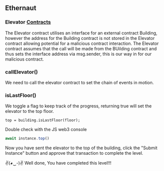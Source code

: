 ## Ethernaut 
### Elevator [Contracts](./11-Elevator/)

The Elevator contract utilises an interface for an external contract Building, however the address for the Building contract is not stored in the Elevator contract allowing potential for a malicious contract interaction. The Elevator contract assumes that the call will be made from the BUilding contract and thus sets the interface address via msg.sender, this is our way in for our malicious contract.

### callElevator()
We need to call the elevator contract to set the chain of events in motion.

### isLastFloor()
We toggle a flag to keep track of the progress, returning true will set the elevator to the top floor.
```solidity
top = building.isLastFloor(floor);
```
Double check with the JS web3 console
```javascript
await instance.top()
```


Now you have sent the elevator to the top of the building, click the "Submit Instance" button and approve that transaction to complete the level.

✌(◕‿-)✌ Well done, You have completed this level!!!